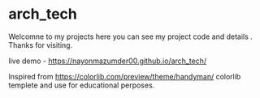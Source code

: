 # arch_tech
Welcomne to my projects 
here you  can see my project code and details .
Thanks for visiting. 


live demo - https://nayonmazumder00.github.io/arch_tech/


Inspired from https://colorlib.com/preview/theme/handyman/ colorlib templete and use for educational perposes.
